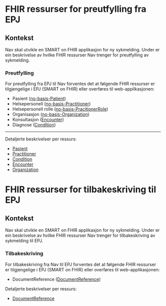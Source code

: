 # FHIR ressurser for preutfylling fra EPJ

## Kontekst

Nav skal utvikle en SMART on FHIR applikasjon for ny sykmelding.
Under er ein beskrivelse av hvilke FHIR ressurser Nav trenger for preutfylling av sykmelding.

### Preutfylling

For preutfylling fra EPJ til Nav forventes det at følgende FHIR ressurser er tilgjengelige i EPJ (SMART on FHIR) eller
overføres til web-applikasjonen:

- Pasient ([no-basis-Patient](https://simplifier.net/hl7norwayno-basis/nobasispatient]))
- Helsepersonell ([no-basis-Practitioner](https://simplifier.net/hl7norwayno-basis/nobasispractitioner))
- Helsepersonell rolle ([no-basis-PracitionerRole](https://simplifier.net/hl7norwayno-basis/nobasispractitionerrole))
- Organisasjon ([no-basis-Organization](https://simplifier.net/hl7norwayno-basis/nobasisorganization))
- Konsultasjon ([Encounter](https://www.hl7.org/fhir/encounter.html))
- Diagnose ([Condition](https://simplifier.net/packages/hl7.fhir.r4.examples/4.0.1/files/98752))

---

Detaljerte beskrivelser per ressurs:

- [Pasient](./patient)
- [Practitioner](./practitioner.md)
- [Condition](./condition.md)
- [Encounter](./encounter.md)
- [Organization](./organization.md)

# FHIR ressurser for tilbakeskriving til EPJ

## Kontekst

Nav skal utvikle en SMART on FHIR applikasjon for ny sykmelding.
Under er ein beskrivelse av hvilke FHIR ressurser Nav trenger for tilbakeskriving av sykmelding til EPJ.

### Tilbakeskriving

For tilbakeskriving fra Nav til EPJ forventes det at følgende FHIR ressurser er tilgjengelige i EPJ (SMART on FHIR) eller overføres til web-applikasjonen:

- DocumentReference ([DocumentReference](https://www.hl7.org/fhir/documentreference.html]))

Detaljerte beskrivelser per ressurs:

- [DocumentReference](./document-reference.md)
